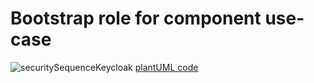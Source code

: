 # Bootstrap role for component use-case

![securitySequenceKeycloak](http://www.plantuml.com/plantuml/proxy?cache=no&src=https://raw.githubusercontent.com/tmforum-oda/oda-canvas-ctk/LesterThomas/git-precommit-test/main/Bootstrap-role-for-component/securitySequenceKeycloak.puml)
[plantUML code](Bootstrap-role-for-component/securitySequenceKeycloak.puml)